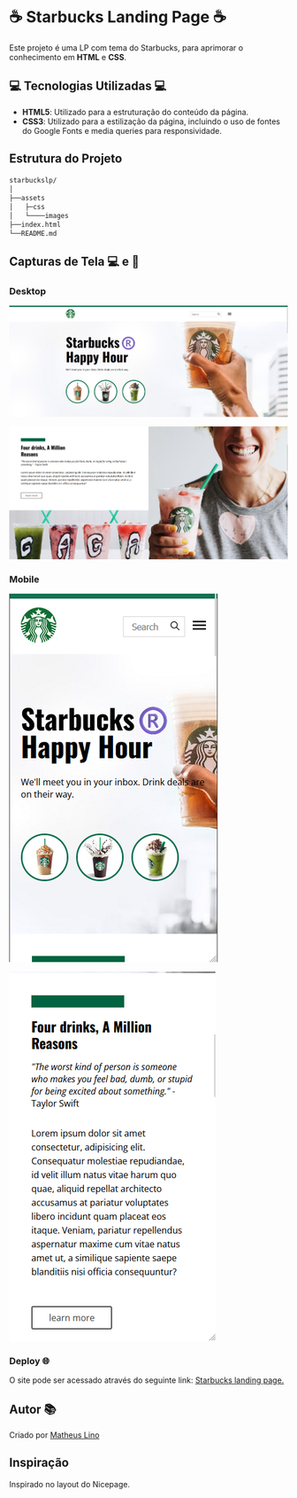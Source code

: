 # ☕ Starbucks Landing Page ☕

Este projeto é uma LP com tema do Starbucks, para aprimorar o conhecimento em **HTML** e **CSS**.

## 💻 Tecnologias Utilizadas 💻

- **HTML5**: Utilizado para a estruturação do conteúdo da página.
- **CSS3**: Utilizado para a estilização da página, incluindo o uso de fontes do Google Fonts e media queries para responsividade.

## Estrutura do Projeto

```
starbuckslp/
│
├──assets
│   ├─css
│   └────images
├──index.html
└──README.md
```

## Capturas de Tela 💻 e 📱

### Desktop

![Scrennshot](assets/images/screenshots/section1.png)

![Scrennshot](assets/images/screenshots/section2.png)

### Mobile

![Scrennshot](assets/images/screenshots/mobile.png)

![Scrennshot](assets/images/screenshots/mobile-section2.png)

### Deploy 🌐

O site pode ser acessado através do seguinte link: [Starbucks landing page.](https://sblp.vercel.app/)

## Autor 📚

Criado por [Matheus Lino](https://github.com/MatheusLinoo)

## Inspiração

Inspirado no layout do Nicepage.
